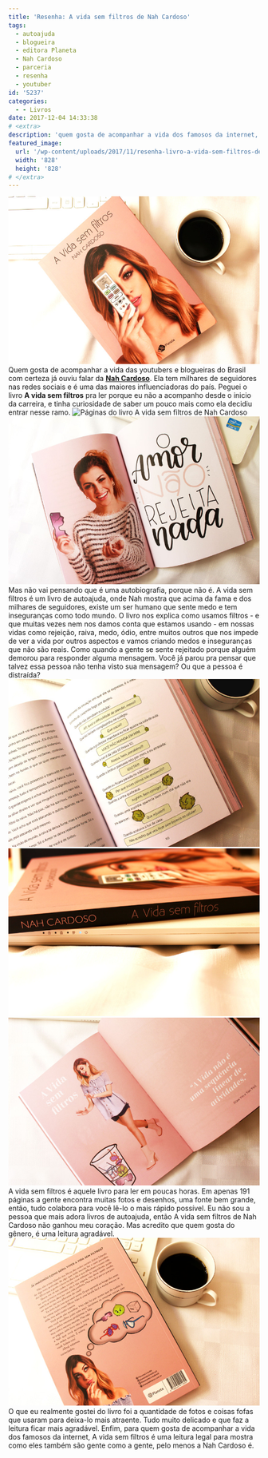```yaml
---
title: 'Resenha: A vida sem filtros de Nah Cardoso'
tags:
  - autoajuda
  - blogueira
  - editora Planeta
  - Nah Cardoso
  - parceria
  - resenha
  - youtuber
id: '5237'
categories:
  - - Livros
date: 2017-12-04 14:33:38
# <extra>
description: 'quem gosta de acompanhar a vida dos famosos da internet, A vida sem filtros mostra como eles são gente como a gente, pelo menos a Nah Cardoso'
featured_image: 
  url: '/wp-content/uploads/2017/11/resenha-livro-a-vida-sem-filtros-de-nah-cardoso.jpg'
  width: '828'
  height: '828'
# </extra>
---
```


![Capa do livro A vida sem filtros de Nah Cardoso](/wp-content/uploads/2017/11/resenha-livro-a-vida-sem-filtros-de-nah-cardoso.jpg) Quem gosta de acompanhar a vida das youtubers e blogueiras do Brasil com certeza já ouviu falar da [**Nah Cardoso**](http://www.nahcardoso.com.br). Ela tem milhares de seguidores nas redes sociais e é uma das maiores influenciadoras do país. Peguei o livro **A vida sem filtros** pra ler porque eu não a acompanho desde o inicio da carreira, e tinha curiosidade de saber um pouco mais como ela decidiu entrar nesse ramo. ![Páginas do livro A vida sem filtros de Nah Cardoso](/wp-content/uploads/2017/11/páginas-do-livro-a-vida-sem-filtros.jpg) ![Resenha do livro A vida sem filtros de Nah Cardoso](/wp-content/uploads/2017/11/resumo-a-vida-sem-filtros-nah-cardoso.jpg) Mas não vai pensando que é uma autobiografia, porque não é. A vida sem filtros é um livro de autoajuda, onde Nah mostra que acima da fama e dos milhares de seguidores, existe um ser humano que sente medo e tem inseguranças como todo mundo. O livro nos explica como usamos filtros - e que muitas vezes nem nos damos conta que estamos usando - em nossas vidas como rejeição, raiva, medo, ódio, entre muitos outros que nos impede de ver a vida por outros aspectos e vamos criando medos e inseguranças que não são reais. Como quando a gente se sente rejeitado porque alguém demorou para responder alguma mensagem. Você já parou pra pensar que talvez essa pessoa não tenha visto sua mensagem? Ou que a pessoa é distraída? ![Páginas desenhadas do livro A vida sem filtros d](/wp-content/uploads/2017/11/livro-a-vida-sem-filtros-resenha.jpg) ![Lombada do livro A vida sem filtros de Nah Cardoso](/wp-content/uploads/2017/11/lombada-livro-a-vida-sem-filtros.jpg) ![Fotos de Nah Cardoso no livro A vida sem filtros ](/wp-content/uploads/2017/11/livro-a-vida-sem-filtros-resumo.jpg) A vida sem filtros é aquele livro para ler em poucas horas. Em apenas 191 páginas a gente encontra muitas fotos e desenhos, uma fonte bem grande, então, tudo colabora para você lê-lo o mais rápido possível. Eu não sou a pessoa que mais adora livros de autoajuda, então A vida sem filtros de Nah Cardoso não ganhou meu coração. Mas acredito que quem gosta do gênero, é uma leitura agradável. ![contra capa do livro A vida sem filtros ](/wp-content/uploads/2017/11/resenha-livro-a-vida-sem-filtros.jpg) O que eu realmente gostei do livro foi a quantidade de fotos e coisas fofas que usaram para deixa-lo mais atraente. Tudo muito delicado e que faz a leitura ficar mais agradável. Enfim, para quem gosta de acompanhar a vida dos famosos da internet, A vida sem filtros é uma leitura legal para mostra como eles também são gente como a gente, pelo menos a Nah Cardoso é.
